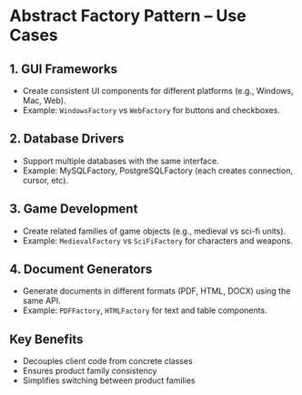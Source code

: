 # Abstract Factory Pattern – Use Cases

## 1. GUI Frameworks
- Create consistent UI components for different platforms (e.g., Windows, Mac, Web).
- Example: `WindowsFactory` vs `WebFactory` for buttons and checkboxes.

## 2. Database Drivers
- Support multiple databases with the same interface.
- Example: MySQLFactory, PostgreSQLFactory (each creates connection, cursor, etc).

## 3. Game Development
- Create related families of game objects (e.g., medieval vs sci-fi units).
- Example: `MedievalFactory` vs `SciFiFactory` for characters and weapons.

## 4. Document Generators
- Generate documents in different formats (PDF, HTML, DOCX) using the same API.
- Example: `PDFFactory`, `HTMLFactory` for text and table components.

## Key Benefits
- Decouples client code from concrete classes
- Ensures product family consistency
- Simplifies switching between product families
